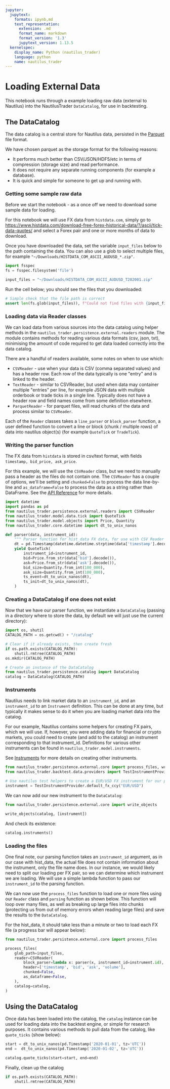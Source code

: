 ```yaml
---
jupyter:
  jupytext:
    formats: ipynb,md
    text_representation:
      extension: .md
      format_name: markdown
      format_version: '1.3'
      jupytext_version: 1.13.5
  kernelspec:
    display_name: Python (nautilus_trader)
    language: python
    name: nautilus_trader
---
```


# Loading External Data

This notebook runs through a example loading raw data (external to Nautilus) into the NautilusTrader `DataCatalog`, for use in backtesting.

## The DataCatalog

The data catalog is a central store for Nautilus data, persisted in the [Parquet](https://parquet.apache.org) file format.

We have chosen parquet as the storage format for the following reasons:
- It performs much better than CSV/JSON/HDF5/etc in terms of compression (storage size) and read performance.
- It does not require any separate running components (for example a database).
- It is quick and simple for someone to get up and running with.

<!-- #region tags=[] -->
### Getting some sample raw data

Before we start the notebook - as a once off we need to download some sample data for loading.

For this notebook we will use FX data from `histdata.com`, simply go to https://www.histdata.com/download-free-forex-historical-data/?/ascii/tick-data-quotes/ and select a Forex pair and one or more months of data to download.

Once you have downloaded the data, set the variable `input_files` below to the path containing the 
data. You can also use a glob to select multiple files, for example `"~/Downloads/HISTDATA_COM_ASCII_AUDUSD_*.zip"`.
<!-- #endregion -->

```python
import fsspec
fs = fsspec.filesystem('file')

input_files = "~/Downloads/HISTDATA_COM_ASCII_AUDUSD_T202001.zip"
```

Run the cell below; you should see the files that you downloaded:

```python
# Simple check that the file path is correct
assert len(fs.glob(input_files)), f"Could not find files with {input_files=}"
```

### Loading data via Reader classes

We can load data from various sources into the data catalog using helper methods in the 
`nautilus_trader.persistence.external.readers` module. The module contains methods for reading 
various data formats (csv, json, txt), minimising the amount of code required to get data loaded 
correctly into the data catalog.

There are a handful of readers available, some notes on when to use which:
- `CSVReader` - use when your data is CSV (comma separated values) and has a header row. Each row of the data typically is one "entry" and is linked to the header.
- `TextReader` - similar to CSVReader, but used when data may container multiple "entries" per line, for example JSON data with multiple orderbook or trade ticks in a single line. Typically does not have a header row and field names come from some definition elsewhere. 
- `ParquetReader` - for parquet files, will read chunks of the data and process similar to `CSVReader`.

Each of the `Reader` classes takes a `line_parser` or `block_parser` function, a user defined function to convert a line or block (chunk / multiple rows) of data into nautilus object(s) (for example `QuoteTick` or `TradeTick`).


### Writing the parser function

The FX data from `histdata` is stored in csv/text format, with fields `timestamp, bid_price, ask_price`. 

For this example, we will use the `CSVReader` class, but we need to manually pass a header as the files do not contain one. The `CSVReader` has a couple of options, we'll be setting and `chunked=False` to process the data line-by-line and `as_dataframe=False` to process the data as a string rather than DataFrame. See the [API Reference](../api_reference/persistence.md) for more details.

```python
import datetime
import pandas as pd
from nautilus_trader.persistence.external.readers import CSVReader
from nautilus_trader.model.data.tick import QuoteTick
from nautilus_trader.model.objects import Price, Quantity
from nautilus_trader.core.datetime import dt_to_unix_nanos

def parser(data, instrument_id):
    """ Parser function for hist_data FX data, for use with CSV Reader """
    dt = pd.Timestamp(datetime.datetime.strptime(data['timestamp'].decode(), "%Y%m%d %H%M%S%f"), tz='UTC')
    yield QuoteTick(
        instrument_id=instrument_id,
        bid=Price.from_str(data['bid'].decode()),
        ask=Price.from_str(data['ask'].decode()),
        bid_size=Quantity.from_int(100_000),
        ask_size=Quantity.from_int(100_000),
        ts_event=dt_to_unix_nanos(dt),
        ts_init=dt_to_unix_nanos(dt),
    )
```

### Creating a DataCatalog if one does not exist

Now that we have our parser function, we instantiate a `DataCatalog` (passing in a directory where to store the data, by default we will just use the current directory):

```python
import os, shutil
CATALOG_PATH = os.getcwd() + "/catalog"

# Clear if it already exists, then create fresh
if os.path.exists(CATALOG_PATH):
    shutil.rmtree(CATALOG_PATH)
os.mkdir(CATALOG_PATH)
```

```python
# Create an instance of the DataCatalog
from nautilus_trader.persistence.catalog import DataCatalog
catalog = DataCatalog(CATALOG_PATH)
```

### Instruments

Nautilus needs to link market data to an `instrument_id`, and an `instrument_id` to an `Instrument` 
definition. This can be done at any time, but typically it makes sense to do it when you are loading 
market data into the catalog.

For our example, Nautilus contains some helpers for creating FX pairs, which we will use. If, 
however, you were adding data for financial or crypto markets, you could need to create (and add to 
the catalog) an instrument corresponding to that instrument_id. Definitions for various other 
instruments can be found in `nautilus_trader.model.instruments`.

See [Instruments](./instruments.md) for more details on creating other instruments.

```python
from nautilus_trader.persistence.external.core import process_files, write_objects
from nautilus_trader.backtest.data.providers import TestInstrumentProvider

# Use nautilus test helpers to create a EUR/USD FX instrument for our purposes
instrument = TestInstrumentProvider.default_fx_ccy("EUR/USD")
```

We can now add our new instrument to the `DataCatalog`:

```python
from nautilus_trader.persistence.external.core import write_objects

write_objects(catalog, [instrument])
```

And check its existence:

```python
catalog.instruments()
```

<!-- #region -->
### Loading the files 

One final note, our parsing function takes an `instrument_id` argument, as in our case with 
hist_data, the actual file does not contain information about the instrument, only the file name 
does. In our instance, we would likely need to split our loading per FX pair, so we can determine 
which instrument we are loading. We will use a simple lambda function to pass our `instrument_id` to 
the parsing function.

We can now use the `process_files` function to load one or more files using our `Reader` class and 
`parsing` function as shown below. This function will loop over many files, as well as breaking up 
large files into chunks (protecting us from out of memory errors when reading large files) and save 
the results to the `DataCatalog`.


For the hist_data, it should take less than a minute or two to load each FX file (a progress bar 
will appear below):
<!-- #endregion -->

```python
from nautilus_trader.persistence.external.core import process_files

process_files(
    glob_path=input_files,
    reader=CSVReader(
        block_parser=lambda x: parser(x, instrument_id=instrument.id), 
        header=['timestamp', 'bid', 'ask', 'volume'],
        chunked=False, 
        as_dataframe=False,
    ),
    catalog=catalog,
)
```

## Using the DataCatalog 

Once data has been loaded into the catalog, the `catalog` instance can be used for loading data into 
the backtest engine, or simple for research purposes. It contains various methods to pull data from 
the catalog, like `quote_ticks` (show below):

```python
start = dt_to_unix_nanos(pd.Timestamp('2020-01-01', tz='UTC'))
end =  dt_to_unix_nanos(pd.Timestamp('2020-01-02', tz='UTC'))

catalog.quote_ticks(start=start, end=end)
```

Finally, clean up the catalog

```python
if os.path.exists(CATALOG_PATH):
    shutil.rmtree(CATALOG_PATH)
```
